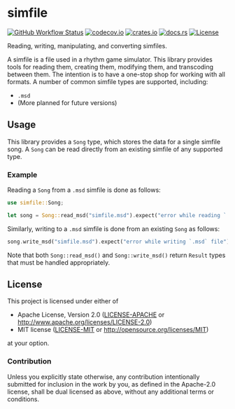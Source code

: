 # simfile

[![GitHub Workflow Status](https://img.shields.io/github/workflow/status/Anders429/simfile/tests)](https://github.com/Anders429/simfile/actions)
[![codecov.io](https://img.shields.io/codecov/c/gh/Anders429/simfile)](https://codecov.io/gh/Anders429/simfile)
[![crates.io](https://img.shields.io/crates/v/simfile)](https://crates.io/crates/simfile)
[![docs.rs](https://docs.rs/simfile/badge.svg)](https://docs.rs/simfile)
[![License](https://img.shields.io/crates/l/simfile)](#license)

Reading, writing, manipulating, and converting simfiles.

A simfile is a file used in a rhythm game simulator. This library provides tools for reading them,
creating them, modifying them, and transcoding between them. The intention is to have a one-stop
shop for working with all formats. A number of common simfile types are supported, including:

- `.msd`
- (More planned for future versions)

## Usage
This library provides a `Song` type, which stores the data for a single simfile song. A `Song` can
be read directly from an existing simfile of any supported type.

### Example
Reading a `Song` from a `.msd` simfile is done as follows:

``` rust
use simfile::Song;

let song = Song::read_msd("simfile.msd").expect("error while reading `.msd` file");
```

Similarly, writing to a `.msd` simfile is done from an existing `Song` as follows:

``` rust
song.write_msd("simfile.msd").expect("error while writing `.msd` file");
```

Note that both `Song::read_msd()` and `Song::write_msd()` return `Result` types that must be
handled appropriately.

## License
This project is licensed under either of

* Apache License, Version 2.0
([LICENSE-APACHE](https://github.com/Anders429/simfile/blob/HEAD/LICENSE-APACHE) or
http://www.apache.org/licenses/LICENSE-2.0)
* MIT license
([LICENSE-MIT](https://github.com/Anders429/simfile/blob/HEAD/LICENSE-MIT) or
http://opensource.org/licenses/MIT)

at your option.

### Contribution
Unless you explicitly state otherwise, any contribution intentionally submitted for inclusion in the work by you, as defined in the Apache-2.0 license, shall be dual licensed as above, without any additional terms or conditions.
